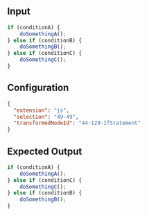 
## Input
```javascript input
if (conditionA) {
    doSomethingA();
} else if (conditionB) {
    doSomethingB();
} else if (conditionC) {
    doSomethingC();
}
```

## Configuration
```json configuration
{
  "extension": "js",
  "selection": "49-49",
  "transformedNodeId": "44-129-IfStatement"
}
```

## Expected Output
```javascript expected output
if (conditionA) {
    doSomethingA();
} else if (conditionC) {
    doSomethingC();
} else if (conditionB) {
    doSomethingB();
}
```
